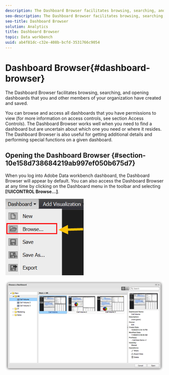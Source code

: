 ```yaml
---
description: The Dashboard Browser facilitates browsing, searching, and opening dashboards that you and other members of your organization have created and saved.
seo-description: The Dashboard Browser facilitates browsing, searching, and opening dashboards that you and other members of your organization have created and saved.
seo-title: Dashboard Browser
solution: Analytics
title: Dashboard Browser
topic: Data workbench
uuid: ab4f81dc-c32e-408b-bcfd-3531766c9054
---
```


# Dashboard Browser{#dashboard-browser}

The Dashboard Browser facilitates browsing, searching, and opening dashboards that you and other members of your organization have created and saved.

 You can browse and access all dashboards that you have permissions to view (for more information on access controls, see section Access Controls). The Dashboard Browser works well when you need to find a dashboard but are uncertain about which one you need or where it resides. The Dashboard Browser is also useful for getting additional details and performing special functions on a given dashboard.

## Opening the Dashboard Browser {#section-10e158d738684219ab997ef050b675d7}

When you log into Adobe Data workbench dashboard, the Dashboard Browser will appear by default. You can also access the Dashboard Browser at any time by clicking on the Dashboard menu in the toolbar and selecting **[!UICONTROL Browse…]**.

![](assets/browse.png)

![](assets/choose_a_dashboard.png)


